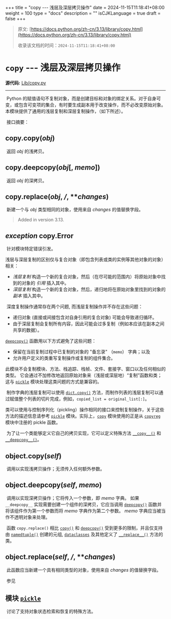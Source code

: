+++
title = "copy --- 浅层及深层拷贝操作"
date = 2024-11-15T11:18:41+08:00
weight = 100
type = "docs"
description = ""
isCJKLanguage = true
draft = false
+++

> 原文: [https://docs.python.org/zh-cn/3.13/library/copy.html](https://docs.python.org/zh-cn/3.13/library/copy.html)
>
> 收录该文档的时间：`2024-11-15T11:18:41+08:00`

# `copy` --- 浅层及深层拷贝操作

**源代码:** [Lib/copy.py](https://github.com/python/cpython/tree/3.13/Lib/copy.py)

------

​	Python 的赋值语句不复制对象，而是创建目标和对象的绑定关系。对于自身可变，或包含可变项的集合，有时要生成副本用于改变操作，而不必改变原始对象。本模块提供了通用的浅层复制和深层复制操作，（如下所述）。

​	接口摘要：

## copy.**copy**(*obj*)

​	返回 *obj* 的浅拷贝。

## copy.**deepcopy**(*obj*[, *memo*])

​	返回 *obj* 的深拷贝。

## copy.**replace**(*obj*, */*, ***changes*)

​	新建一个与 *obj* 类型相同的对象，使用来自 *changes* 的值替换字段。

> Added in version 3.13.
>

## *exception* copy.**Error**

​	针对模块特定错误引发。

​	浅层与深层复制的区别仅与复合对象（即包含列表或类的实例等其他对象的对象）相关：

- *浅层复制* 构造一个新的复合对象，然后（在尽可能的范围内）将原始对象中找到的对象的 *引用* 插入其中。
- *深层复制* 构造一个新的复合对象，然后，递归地将在原始对象里找到的对象的 *副本* 插入其中。

​	深度复制操作通常存在两个问题, 而浅层复制操作并不存在这些问题：

- 递归对象 (直接或间接包含对自身引用的复合对象) 可能会导致递归循环。
- 由于深层复制会复制所有内容，因此可能会过多复制（例如本应该在副本之间共享的数据）。

[`deepcopy()`](https://docs.python.org/zh-cn/3.13/library/copy.html#copy.deepcopy) 函数用以下方式避免了这些问题：

- 保留在当前复制过程中已复制的对象的 "备忘录" （`memo`） 字典；以及
- 允许用户定义的类重写复制操作或复制的组件集合。

​	此模块不会复制模块、方法、栈追踪、栈帧、文件、套接字、窗口以及任何相似的类型。 它会通过不加修改地返回原始对象来（浅层或深层地）“复制”函数和类；这与 [`pickle`](https://docs.python.org/zh-cn/3.13/library/pickle.html#module-pickle) 模块处理这类问题的方式是兼容的。

​	制作字典的浅层复制可以使用 [`dict.copy()`](https://docs.python.org/zh-cn/3.13/library/stdtypes.html#dict.copy) 方法，而制作列表的浅层复制可以通过赋值整个列表的切片完成，例如，`copied_list = original_list[:]`。

​	类可以使用与控制序列化（pickling）操作相同的接口来控制复制操作，关于这些方法的描述信息请参考 [`pickle`](https://docs.python.org/zh-cn/3.13/library/pickle.html#module-pickle) 模块。实际上，[`copy`](https://docs.python.org/zh-cn/3.13/library/copy.html#module-copy) 模块使用的正是从 [`copyreg`](https://docs.python.org/zh-cn/3.13/library/copyreg.html#module-copyreg) 模块中注册的 pickle 函数。

​	为了让一个类能够定义它自己的拷贝实现，它可以定义特殊方法 [`__copy__()`](https://docs.python.org/zh-cn/3.13/library/copy.html#object.__copy__) 和 [`__deepcopy__()`](https://docs.python.org/zh-cn/3.13/library/copy.html#object.__deepcopy__)。

## object.**__copy__**(*self*)

​	调用以实现浅拷贝操作；无须传入任何额外参数。

## object.**__deepcopy__**(*self*, *memo*)

​	调用以实现深拷贝操作；它将传入一个参数，即 *memo* 字典。 如果 `__deepcopy__` 实现需要创建一个组件的深拷贝，它应当调用 [`deepcopy()`](https://docs.python.org/zh-cn/3.13/library/copy.html#copy.deepcopy) 函数并将该组件作为第一个参数而将 *memo* 字典作为第二个参数。 *memo* 字典应当被当作不透明对象来处理。

​	函数 `copy.replace()` 相比 [`copy()`](https://docs.python.org/zh-cn/3.13/library/copy.html#copy.copy) 和 [`deepcopy()`](https://docs.python.org/zh-cn/3.13/library/copy.html#copy.deepcopy) 受到更多的限制，并且仅支持由 [`namedtuple()`](https://docs.python.org/zh-cn/3.13/library/collections.html#collections.namedtuple) 创建的元组, [`dataclasses`](https://docs.python.org/zh-cn/3.13/library/dataclasses.html#module-dataclasses) 及其他定义了 [`__replace__()`](https://docs.python.org/zh-cn/3.13/library/copy.html#object.__replace__) 方法的类。

## object.**__replace__**(*self*, */*, ***changes*)

​	此函数应当新建一个具有相同类型的对象，使用来自 *changes* 的值替换字段。

​	参见

## 模块 [`pickle`](https://docs.python.org/zh-cn/3.13/library/pickle.html#module-pickle)

​	讨论了支持对象状态检索和恢复的特殊方法。
